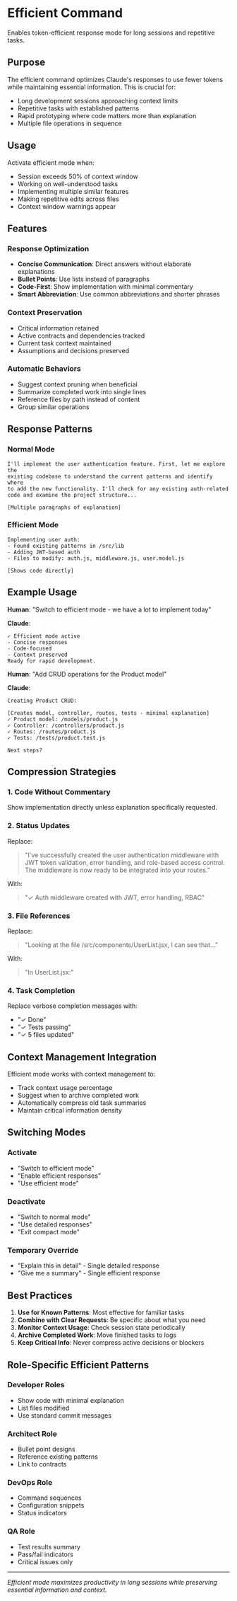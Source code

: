 # Efficient Command
<!-- Version: 1.1.0 -->

Enables token-efficient response mode for long sessions and repetitive tasks.

## Purpose

The efficient command optimizes Claude's responses to use fewer tokens while maintaining essential information. This is crucial for:
- Long development sessions approaching context limits
- Repetitive tasks with established patterns
- Rapid prototyping where code matters more than explanation
- Multiple file operations in sequence

## Usage

Activate efficient mode when:
- Session exceeds 50% of context window
- Working on well-understood tasks
- Implementing multiple similar features
- Making repetitive edits across files
- Context window warnings appear

## Features

### Response Optimization
- **Concise Communication**: Direct answers without elaborate explanations
- **Bullet Points**: Use lists instead of paragraphs
- **Code-First**: Show implementation with minimal commentary
- **Smart Abbreviation**: Use common abbreviations and shorter phrases

### Context Preservation
- Critical information retained
- Active contracts and dependencies tracked
- Current task context maintained
- Assumptions and decisions preserved

### Automatic Behaviors
- Suggest context pruning when beneficial
- Summarize completed work into single lines
- Reference files by path instead of content
- Group similar operations

## Response Patterns

### Normal Mode
```
I'll implement the user authentication feature. First, let me explore the 
existing codebase to understand the current patterns and identify where 
to add the new functionality. I'll check for any existing auth-related 
code and examine the project structure...

[Multiple paragraphs of explanation]
```

### Efficient Mode
```
Implementing user auth:
- Found existing patterns in /src/lib
- Adding JWT-based auth
- Files to modify: auth.js, middleware.js, user.model.js

[Shows code directly]
```

## Example Usage

**Human**: "Switch to efficient mode - we have a lot to implement today"

**Claude**: 
```
✓ Efficient mode active
- Concise responses
- Code-focused
- Context preserved
Ready for rapid development.
```

**Human**: "Add CRUD operations for the Product model"

**Claude**:
```
Creating Product CRUD:

[Creates model, controller, routes, tests - minimal explanation]
✓ Product model: /models/product.js
✓ Controller: /controllers/product.js  
✓ Routes: /routes/product.js
✓ Tests: /tests/product.test.js

Next steps?
```

## Compression Strategies

### 1. Code Without Commentary
Show implementation directly unless explanation specifically requested.

### 2. Status Updates
Replace:
> "I've successfully created the user authentication middleware with JWT token validation, error handling, and role-based access control. The middleware is now ready to be integrated into your routes."

With:
> "✓ Auth middleware created with JWT, error handling, RBAC"

### 3. File References
Replace:
> "Looking at the file /src/components/UserList.jsx, I can see that..."

With:
> "In UserList.jsx:"

### 4. Task Completion
Replace verbose completion messages with:
- "✓ Done"
- "✓ Tests passing"
- "✓ 5 files updated"

## Context Management Integration

Efficient mode works with context management to:
- Track context usage percentage
- Suggest when to archive completed work
- Automatically compress old task summaries
- Maintain critical information density

## Switching Modes

### Activate
- "Switch to efficient mode"
- "Enable efficient responses"
- "Use efficient mode"

### Deactivate  
- "Switch to normal mode"
- "Use detailed responses"
- "Exit compact mode"

### Temporary Override
- "Explain this in detail" - Single detailed response
- "Give me a summary" - Single efficient response

## Best Practices

1. **Use for Known Patterns**: Most effective for familiar tasks
2. **Combine with Clear Requests**: Be specific about what you need
3. **Monitor Context Usage**: Check session state periodically
4. **Archive Completed Work**: Move finished tasks to logs
5. **Keep Critical Info**: Never compress active decisions or blockers

## Role-Specific Efficient Patterns

### Developer Roles
- Show code with minimal explanation
- List files modified
- Use standard commit messages

### Architect Role
- Bullet point designs
- Reference existing patterns
- Link to contracts

### DevOps Role
- Command sequences
- Configuration snippets
- Status indicators

### QA Role
- Test results summary
- Pass/fail indicators
- Critical issues only

---

*Efficient mode maximizes productivity in long sessions while preserving essential information and context.*